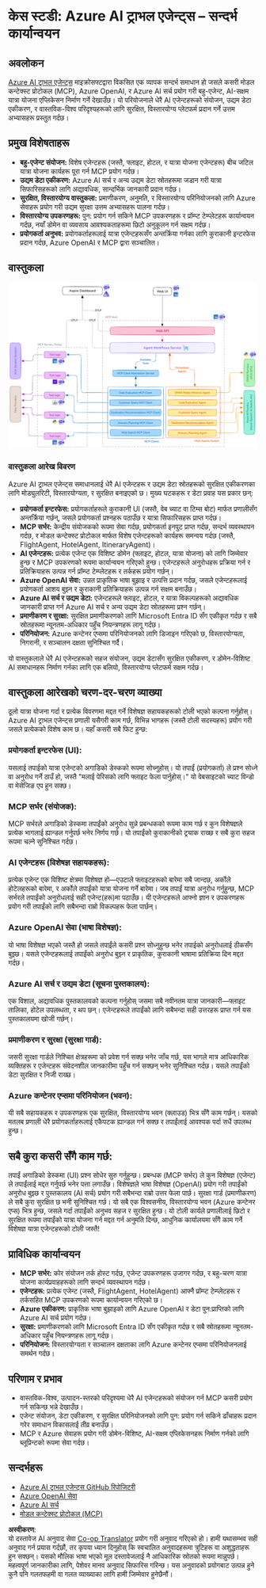<!--
CO_OP_TRANSLATOR_METADATA:
{
  "original_hash": "b6b1bc868efed4cf02c52f8deada559d",
  "translation_date": "2025-05-17T17:25:29+00:00",
  "source_file": "09-CaseStudy/Readme.md",
  "language_code": "ne"
}
-->
# केस स्टडी: Azure AI ट्राभल एजेन्ट्स – सन्दर्भ कार्यान्वयन

## अवलोकन

[Azure AI ट्राभल एजेन्ट्स](https://github.com/Azure-Samples/azure-ai-travel-agents) माइक्रोसफ्टद्वारा विकसित एक व्यापक सन्दर्भ समाधान हो जसले कसरी मोडल कन्टेक्स्ट प्रोटोकल (MCP), Azure OpenAI, र Azure AI सर्च प्रयोग गरी बहु-एजेन्ट, AI-सक्षम यात्रा योजना एप्लिकेसन निर्माण गर्ने देखाउँछ। यो परियोजनाले धेरै AI एजेन्टहरूको संयोजन, उद्यम डेटा एकीकरण, र वास्तविक-विश्व परिदृश्यहरूको लागि सुरक्षित, विस्तारयोग्य प्लेटफर्म प्रदान गर्ने उत्तम अभ्यासहरू प्रस्तुत गर्दछ।

## प्रमुख विशेषताहरू
- **बहु-एजेन्ट संयोजन:** विशेष एजेन्टहरू (जस्तै, फ्लाइट, होटल, र यात्रा योजना एजेन्टहरू) बीच जटिल यात्रा योजना कार्यहरू पूरा गर्न MCP प्रयोग गर्दछ।
- **उद्यम डेटा एकीकरण:** Azure AI सर्च र अन्य उद्यम डेटा स्रोतहरूमा जडान गरी यात्रा सिफारिसहरूको लागि अद्यावधिक, सान्दर्भिक जानकारी प्रदान गर्दछ।
- **सुरक्षित, विस्तारयोग्य वास्तुकला:** प्रमाणीकरण, अनुमति, र विस्तारयोग्य परिनियोजनको लागि Azure सेवाहरू प्रयोग गरी उद्यम सुरक्षा उत्तम अभ्यासहरू पालना गर्दछ।
- **विस्तारयोग्य उपकरणहरू:** पुन: प्रयोग गर्न सकिने MCP उपकरणहरू र प्रॉम्प्ट टेम्प्लेटहरू कार्यान्वयन गर्दछ, नयाँ डोमेन वा व्यवसाय आवश्यकताहरूमा छिटो अनुकूलन गर्न सक्षम गर्दछ।
- **प्रयोगकर्ता अनुभव:** प्रयोगकर्ताहरूलाई यात्रा एजेन्टहरूसँग अन्तर्क्रिया गर्नका लागि कुराकानी इन्टरफेस प्रदान गर्दछ, Azure OpenAI र MCP द्वारा सञ्चालित।

## वास्तुकला
![वास्तुकला](https://github.com/Azure-Samples/azure-ai-travel-agents/blob/main/docs/ai-travel-agents-architecture-diagram.png)

### वास्तुकला आरेख विवरण

Azure AI ट्राभल एजेन्ट्स समाधानलाई धेरै AI एजेन्टहरू र उद्यम डेटा स्रोतहरूको सुरक्षित एकीकरणका लागि मोड्युलरिटी, विस्तारयोग्यता, र सुरक्षित बनाइएको छ। मुख्य घटकहरू र डेटा प्रवाह यस प्रकार छन्:

- **प्रयोगकर्ता इन्टरफेस:** प्रयोगकर्ताहरूले कुराकानी UI (जस्तै, वेब च्याट वा टिम्स बोट) मार्फत प्रणालीसँग अन्तर्क्रिया गर्छन्, जसले प्रयोगकर्ता प्रश्नहरू पठाउँछ र यात्रा सिफारिसहरू प्राप्त गर्दछ।
- **MCP सर्भर:** केन्द्रीय संयोजकको रूपमा सेवा गर्दछ, प्रयोगकर्ता इनपुट प्राप्त गर्दछ, सन्दर्भ व्यवस्थापन गर्दछ, र मोडल कन्टेक्स्ट प्रोटोकल मार्फत विशेष एजेन्टहरूको कार्यहरू समन्वय गर्दछ (जस्तै, FlightAgent, HotelAgent, ItineraryAgent)।
- **AI एजेन्टहरू:** प्रत्येक एजेन्ट एक विशिष्ट डोमेन (फ्लाइट, होटल, यात्रा योजना) को लागि जिम्मेवार हुन्छ र MCP उपकरणको रूपमा कार्यान्वयन गरिएको हुन्छ। एजेन्टहरूले अनुरोधहरू प्रक्रिया गर्न र प्रतिक्रियाहरू उत्पन्न गर्न प्रॉम्प्ट टेम्प्लेटहरू र तर्कहरू प्रयोग गर्छन्।
- **Azure OpenAI सेवा:** उन्नत प्राकृतिक भाषा बुझाइ र उत्पत्ति प्रदान गर्दछ, जसले एजेन्टहरूलाई प्रयोगकर्ता आशय बुझ्न र कुराकानी प्रतिक्रियाहरू उत्पन्न गर्न सक्षम बनाउँछ।
- **Azure AI सर्च र उद्यम डेटा:** एजेन्टहरूले फ्लाइट, होटल, र यात्रा विकल्पहरूको अद्यावधिक जानकारी प्राप्त गर्न Azure AI सर्च र अन्य उद्यम डेटा स्रोतहरूमा प्रश्न गर्छन्।
- **प्रमाणीकरण र सुरक्षा:** सुरक्षित प्रमाणीकरणको लागि Microsoft Entra ID सँग एकीकृत गर्दछ र सबै स्रोतहरूमा न्यूनतम-अधिकार पहुँच नियन्त्रणहरू लागू गर्दछ।
- **परिनियोजन:** Azure कन्टेनर एप्समा परिनियोजनको लागि डिजाइन गरिएको छ, विस्तारयोग्यता, निगरानी, र सञ्चालन दक्षता सुनिश्चित गर्दै।

यो वास्तुकलाले धेरै AI एजेन्टहरूको सहज संयोजन, उद्यम डेटासँग सुरक्षित एकीकरण, र डोमेन-विशिष्ट AI समाधानहरू निर्माण गर्नका लागि एक बलियो, विस्तारयोग्य प्लेटफर्म सक्षम गर्दछ।

## वास्तुकला आरेखको चरण-दर-चरण व्याख्या
ठूलो यात्रा योजना गर्दा र प्रत्येक विवरणमा मद्दत गर्ने विशेषज्ञ सहायकहरूको टोली भएको कल्पना गर्नुहोस्। Azure AI ट्राभल एजेन्ट्स प्रणाली यसैगरी काम गर्छ, विभिन्न भागहरू (जस्तै टोली सदस्यहरू) प्रयोग गरी जसले प्रत्येकको विशेष काम छ। यहाँ कसरी सबै फिट हुन्छ:

### प्रयोगकर्ता इन्टरफेस (UI):
यसलाई तपाईको यात्रा एजेन्टको अगाडिको डेस्कको रूपमा सोच्नुहोस्। यो तपाईं (प्रयोगकर्ता) ले प्रश्न सोध्ने वा अनुरोध गर्ने ठाउँ हो, जस्तै "मलाई पेरिसको लागि फ्लाइट फेला पार्नुहोस्।" यो वेबसाइटको च्याट विन्डो वा मेसेजिङ एप हुन सक्छ।

### MCP सर्भर (संयोजक):
MCP सर्भरले अगाडिको डेस्कमा तपाईंको अनुरोध सुन्ने प्रबन्धकको रूपमा काम गर्छ र कुन विशेषज्ञले प्रत्येक भागलाई ह्यान्डल गर्नुपर्छ भनेर निर्णय गर्छ। यो तपाईंको कुराकानीको ट्र्याक राख्छ र सबै कुरा सहज रूपमा चल्ने सुनिश्चित गर्दछ।

### AI एजेन्टहरू (विशेषज्ञ सहायकहरू):
प्रत्येक एजेन्ट एक विशिष्ट क्षेत्रमा विशेषज्ञ हो—एउटाले फ्लाइटहरूको बारेमा सबै जान्दछ, अर्कोले होटेलहरूको बारेमा, र अर्कोले तपाईंको यात्रा योजना गर्ने बारेमा। जब तपाईं यात्रा अनुरोध गर्नुहुन्छ, MCP सर्भरले तपाईंको अनुरोधलाई सही एजेन्ट(हरू)मा पठाउँछ। यी एजेन्टहरूले आफ्नो ज्ञान र उपकरणहरू प्रयोग गरी तपाईंको लागि सबैभन्दा राम्रो विकल्पहरू फेला पार्छन्।

### Azure OpenAI सेवा (भाषा विशेषज्ञ):
यो भाषा विशेषज्ञ भएको जस्तै हो जसले तपाईंले कसरी प्रश्न सोध्नुहुन्छ भनेर तपाईको अनुरोधलाई ठीकसँग बुझ्छ। यसले एजेन्टहरूलाई तपाईंको अनुरोध बुझ्न र प्राकृतिक, कुराकानी भाषामा प्रतिक्रिया दिन मद्दत गर्दछ।

### Azure AI सर्च र उद्यम डेटा (सूचना पुस्तकालय):
एक विशाल, अद्यावधिक पुस्तकालयको कल्पना गर्नुहोस् जसमा सबै नवीनतम यात्रा जानकारी—फ्लाइट तालिका, होटेल उपलब्धता, र थप छन्। एजेन्टहरूले तपाईंको लागि सबैभन्दा सही उत्तरहरू प्राप्त गर्न यस पुस्तकालयमा खोजी गर्छन्।

### प्रमाणीकरण र सुरक्षा (सुरक्षा गार्ड):
जसरी सुरक्षा गार्डले निश्चित क्षेत्रहरूमा को प्रवेश गर्न सक्छ भनेर जाँच गर्छ, यस भागले मात्र आधिकारिक व्यक्तिहरू र एजेन्टहरू संवेदनशील जानकारीमा पहुँच गर्न सक्छन् भनेर सुनिश्चित गर्दछ। यसले तपाईंको डेटा सुरक्षित र निजी राख्छ।

### Azure कन्टेनर एप्समा परिनियोजन (भवन):
यी सबै सहायकहरू र उपकरणहरू एक सुरक्षित, विस्तारयोग्य भवन (क्लाउड) भित्र सँगै काम गर्छन्। यसको मतलब प्रणाली धेरै प्रयोगकर्ताहरूलाई एकैपटक ह्यान्डल गर्न सक्छ र तपाईंलाई आवश्यक पर्दा सधैं उपलब्ध हुन्छ।

## सबै कुरा कसरी सँगै काम गर्छ:

तपाईं अगाडिको डेस्कमा (UI) प्रश्न सोधेर सुरु गर्नुहुन्छ।
प्रबन्धक (MCP सर्भर) ले कुन विशेषज्ञ (एजेन्ट) ले तपाईंलाई मद्दत गर्नुपर्छ भनेर पत्ता लगाउँछ।
विशेषज्ञले भाषा विशेषज्ञ (OpenAI) प्रयोग गरी तपाईंको अनुरोध बुझ्छ र पुस्तकालय (AI सर्च) प्रयोग गरी सबैभन्दा राम्रो उत्तर फेला पार्छ।
सुरक्षा गार्ड (प्रमाणीकरण) ले सबै कुरा सुरक्षित छ भनी सुनिश्चित गर्छ।
यो सबै एक विश्वसनीय, विस्तारयोग्य भवन (Azure कन्टेनर एप्स) भित्र हुन्छ, जसले गर्दा तपाईंको अनुभव सहज र सुरक्षित हुन्छ।
यो टोली कार्यले प्रणालीलाई छिटो र सुरक्षित रूपमा तपाईंको यात्रा योजना गर्न मद्दत गर्न अनुमति दिन्छ, आधुनिक कार्यालयमा सँगै काम गर्ने विशेषज्ञ यात्रा एजेन्टहरूको टोली जस्तै!

## प्राविधिक कार्यान्वयन
- **MCP सर्भर:** कोर संयोजन तर्क होस्ट गर्दछ, एजेन्ट उपकरणहरू उजागर गर्दछ, र बहु-चरण यात्रा योजना कार्यप्रवाहहरूको लागि सन्दर्भ व्यवस्थापन गर्दछ।
- **एजेन्टहरू:** प्रत्येक एजेन्ट (जस्तै, FlightAgent, HotelAgent) आफ्नै प्रॉम्प्ट टेम्प्लेटहरू र तर्कसहित MCP उपकरणको रूपमा कार्यान्वयन गरिएको छ।
- **Azure एकीकरण:** प्राकृतिक भाषा बुझाइको लागि Azure OpenAI र डेटा पुन:प्राप्तिको लागि Azure AI सर्च प्रयोग गर्दछ।
- **सुरक्षा:** प्रमाणीकरणको लागि Microsoft Entra ID सँग एकीकृत गर्दछ र सबै स्रोतहरूमा न्यूनतम-अधिकार पहुँच नियन्त्रणहरू लागू गर्दछ।
- **परिनियोजन:** विस्तारयोग्यता र सञ्चालन दक्षताका लागि Azure कन्टेनर एप्समा परिनियोजनलाई समर्थन गर्दछ।

## परिणाम र प्रभाव
- वास्तविक-विश्व, उत्पादन-स्तरको परिदृश्यमा धेरै AI एजेन्टहरूको संयोजन गर्न MCP कसरी प्रयोग गर्न सकिन्छ भन्ने देखाउँछ।
- एजेन्ट संयोजन, डेटा एकीकरण, र सुरक्षित परिनियोजनको लागि पुन: प्रयोग गर्न सकिने ढाँचाहरू प्रदान गरेर समाधान विकासलाई तीव्र बनाउँछ।
- MCP र Azure सेवाहरू प्रयोग गरी डोमेन-विशिष्ट, AI-सक्षम एप्लिकेसनहरू निर्माण गर्नको लागि ब्लूप्रिन्टको रूपमा सेवा गर्दछ।

## सन्दर्भहरू
- [Azure AI ट्राभल एजेन्ट्स GitHub रिपोजिटरी](https://github.com/Azure-Samples/azure-ai-travel-agents)
- [Azure OpenAI सेवा](https://azure.microsoft.com/en-us/products/ai-services/openai-service/)
- [Azure AI सर्च](https://azure.microsoft.com/en-us/products/ai-services/ai-search/)
- [मोडल कन्टेक्स्ट प्रोटोकल (MCP)](https://modelcontextprotocol.io/)

**अस्वीकरण**:  
यो दस्तावेज AI अनुवाद सेवा [Co-op Translator](https://github.com/Azure/co-op-translator) प्रयोग गरी अनुवाद गरिएको हो। हामी यथासम्भव सही अनुवाद गर्न प्रयास गर्दछौं, तर कृपया ध्यान दिनुहोस् कि स्वचालित अनुवादहरूमा त्रुटिहरू वा अशुद्धताहरू हुन सक्छन्। यसको मौलिक भाषा भएको मूल दस्तावेजलाई नै आधिकारिक स्रोतको रूपमा मान्नुपर्छ। महत्वपूर्ण जानकारीका लागि, पेशेवर मानव अनुवाद सिफारिस गरिन्छ। यस अनुवादको प्रयोगबाट उत्पन्न हुने कुनै पनि गलतफहमी वा गलत व्याख्याका लागि हामी जिम्मेवार हुनेछैनौं।